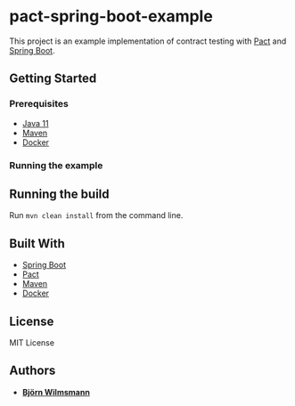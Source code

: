 # pact-spring-boot-example

This project is an example implementation of contract testing with [Pact](https://pact.io/)
and [Spring Boot](https://spring.io/projects/spring-boot).

## Getting Started

### Prerequisites

* [Java 11](https://www.oracle.com/java/technologies/javase-jdk11-downloads.html)
* [Maven](https://maven.apache.org/)
* [Docker](https://www.docker.com/)

### Running the example

## Running the build

Run ```mvn clean install``` from the command line.

## Built With

* [Spring Boot](https://projects.spring.io/spring-boot/)
* [Pact](https://pact.io/)
* [Maven](https://maven.apache.org/)
* [Docker](https://www.docker.com/)

## License

MIT License

## Authors

* **[Björn Wilmsmann](https://bjoernkw.com)**
